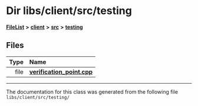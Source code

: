 

# Dir libs/client/src/testing



[**FileList**](files.md) **>** [**client**](dir_66fcfc6cbdc0959ca004c79e577b2983.md) **>** [**src**](dir_e2c39676c5a8632601778e1e1ba34ff3.md) **>** [**testing**](dir_68d39c0361b86bfea899754328b9cdd2.md)












## Files

| Type | Name |
| ---: | :--- |
| file | [**verification\_point.cpp**](verification__point_8cpp.md) <br> |



























































------------------------------
The documentation for this class was generated from the following file `libs/client/src/testing/`

